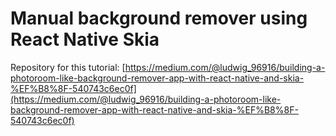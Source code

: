 # Manual background remover using React Native Skia

Repository for this tutorial:
[https://medium.com/@ludwig_96916/building-a-photoroom-like-background-remover-app-with-react-native-and-skia-%EF%B8%8F-540743c6ec0f](https://medium.com/@ludwig_96916/building-a-photoroom-like-background-remover-app-with-react-native-and-skia-%EF%B8%8F-540743c6ec0f)
